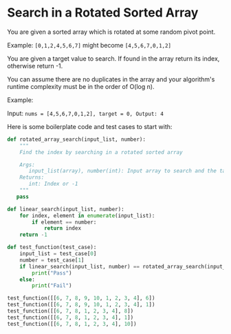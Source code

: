 # Search in a Rotated Sorted Array
You are given a sorted array which is rotated at some random pivot point.

Example: `[0,1,2,4,5,6,7]` might become `[4,5,6,7,0,1,2]`

You are given a target value to search. If found in the array return its index, otherwise return -1.

You can assume there are no duplicates in the array and your algorithm's runtime complexity must be in the order of O(log n).

Example:

Input: `nums = [4,5,6,7,0,1,2], target = 0, Output: 4`

Here is some boilerplate code and test cases to start with:

```python
def rotated_array_search(input_list, number):
    """
    Find the index by searching in a rotated sorted array

    Args:
       input_list(array), number(int): Input array to search and the target
    Returns:
       int: Index or -1
    """
   pass

def linear_search(input_list, number):
    for index, element in enumerate(input_list):
        if element == number:
            return index
    return -1

def test_function(test_case):
    input_list = test_case[0]
    number = test_case[1]
    if linear_search(input_list, number) == rotated_array_search(input_list, number):
        print("Pass")
    else:
        print("Fail")

test_function([[6, 7, 8, 9, 10, 1, 2, 3, 4], 6])
test_function([[6, 7, 8, 9, 10, 1, 2, 3, 4], 1])
test_function([[6, 7, 8, 1, 2, 3, 4], 8])
test_function([[6, 7, 8, 1, 2, 3, 4], 1])
test_function([[6, 7, 8, 1, 2, 3, 4], 10])
```